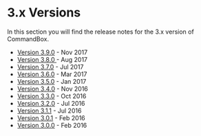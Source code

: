 # 3.x Versions

In this section you will find the release notes for the 3.x version of CommandBox.&#x20;

* [Version 3.9.0](whats-new-in-3.9.0.md) - Nov 2017
* [Version 3.8.0 ](whats-new-in-3.8.0.md)- Aug 2017
* [Version 3.7.0](whats-new-in-3.7.0.md) - Jul 2017
* [Version 3.6.0](whats-new-in-3.6.0.md) - Mar 2017
* [Version 3.5.0](whats-new-in-3.5.0.md) - Jan 2017
* [Version 3.4.0](whats-new-in-3.4.0.md) - Nov 2016
* [Version 3.3.0](whats-new-in-3.3.0.md) - Oct 2016
* [Version 3.2.0](whats-new-in-3.2.0.md) - Jul 2016
* [Version 3.1.1](whats-new-in-3.1.1.md) - Jul 2016
* [Version 3.0.1](whats-new-in-3.0.1.md) - Feb 2016
* [Version 3.0.0](whats-new-in-3.0.0.md) - Feb 2016

